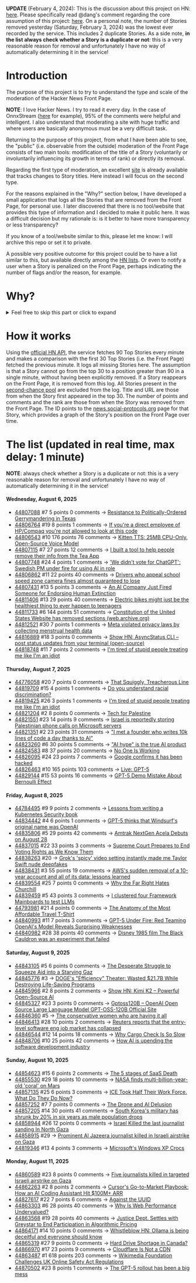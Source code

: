 **UPDATE** (February 4, 2024): This is the discussion about this project on HN: [here](https://news.ycombinator.com/item?id=39230513). Please specifically read @dang's comment regarding the core assumption of this project: [here](https://news.ycombinator.com/item?id=39231537). On a personal note, the number of Stories removed yesterday (Saturday, February 3, 2024) was the lowest ever recorded by the service. This includes 2 duplicate Stories. As a side note, **in the list always check whether a Story is a duplicate or not**: this is a very reasonable reason for removal and unfortunately I have no way of automatically determining it in the service!

# Introduction

The purpose of this project is to try to understand the type and scale of the moderation of the Hacker News Front Page.

**NOTE**: I love Hacker News. I try to read it every day. In the case of OnnxStream ([here](https://news.ycombinator.com/item?id=37752632) for example), 95% of the comments were helpful and intelligent. I also understand that moderating a site with huge traffic and where users are basically anonymous must be a very difficult task.

Returning to the purpose of this project, from what I have been able to see, the "public" (i.e. observable from the outside) moderation of the Front Page consists of two main tools: modification of the title of a Story (voluntarily or involuntarily influencing its growth in terms of rank) or directly its removal.

Regarding the first type of moderation, an excellent [site](https://hackernewstitles.netlify.app/) is already available that tracks changes to Story titles. Here instead I will focus on the second type.

For the reasons explained in the "Why?" section below, I have developed a small application that logs all the Stories that are removed from the Front Page, for personal use. I later discovered that there is no tool/website that provides this type of information and I decided to make it public here. It was a difficult decision but my rationale is: is it better to have more transparency or less transparency?

If you know of a tool/website similar to this, please let me know: I will archive this repo or set it to private.

A possible very positive outcome for this project could be to have a list similar to this, but available directly among the [HN lists](https://news.ycombinator.com/lists). Or even to notify a user when a Story is penalized on the Front Page, perhaps indicating the number of flags and/or the reason, for example.

# Why?

<details>
<summary>Feel free to skip this part or click to expand</summary>

A friend of mine posted two Stories on Hacker News related to OnnxStream (31 days apart), the first related to SDXL Turbo support and the second related to TinyLlama and Mistral 7B support.

In the case of the [first](https://news.ycombinator.com/item?id=38646969), the Story was among the first on the Front Page, until its title was changed from "Stable Diffusion Turbo on a Raspberry Pi Zero 2 generates an image in 29 minutes" to "OnnxStream: Stable Diffusion XL 1.0 Base on a Raspberry Pi Zero 2". This effectively "killed" the Story. One user pointed out that the new title didn't reflect the spirit of the Story (thanks @practice9).

In the case of the [second](https://news.ycombinator.com/item?id=38991145), the Story was in third place on the Front Page, less than an hour after the submission. In this case it was simply removed from the Front Page.

Having discovered this, perplexed, I sent an email to the moderator. @dang, who was very kind and quick in his response, explained to me that the Story had been flagged by users even without being explicitly [flagged], and that he could therefore only hypothesize the causes of the flag. His hypothesis was that (some?) users might be fed up with news related to LLMs.

While I have no reason to doubt Daniel's good faith, it's hard to believe that HN users would be tired of LLM-related news.

So I decided to develop a small console application to determine the frequency of this phenomenon (actually I was also motivated by the prospect of writing some C# code, after more than 2 years of complete abstinence). I subsequently discovered that there were no tools/websites that monitored this specific phenomenon and I therefore decided to make it public here.

</details>

# How it works

Using the [official HN API](https://github.com/HackerNews/API), the service fetches 90 Top Stories every minute and makes a comparison with the first 30 Top Stories (i.e. the Front Page) fetched the previous minute. It logs all missing Stories here. The assumption is that a Story cannot go from the top 30 to a position greater than 90 in a single minute, without having been explicitly removed. If a Story reappears on the Front Page, it is removed from this log. All Stories present in the [second-chance pool](https://news.ycombinator.com/pool) are excluded from the log. Title and URL are those from when the Story first appeared in the top 30. The number of points and comments and the rank are those from when the Story was removed from the Front Page. The ID points to the [news.social-protocols.org](https://news.social-protocols.org) page for that Story, which provides a graph of the Story's position on the Front Page over time.

# The list (updated in real time, max delay: 1 minute)

**NOTE**: always check whether a Story is a duplicate or not: this is a very reasonable reason for removal and unfortunately I have no way of automatically determining it in the service!

#### **Wednesday, August 6, 2025**
<!-- HN:44807088:start -->
* [44807088](https://news.social-protocols.org/stats?id=44807088) #7 5 points 0 comments -> [Resistance to Politically-Ordered Gerrymandering in Texas](https://riggedredistricting.com)<!-- HN:44807088:end --><!-- HN:44806764:start -->
* [44806764](https://news.social-protocols.org/stats?id=44806764) #19 8 points 1 comments -> [If you're a direct employee of HP/Compaq you're not allowed to look at this code](https://www.ukcert.org.uk/repository/exploits/NETSYS_COM%20-%20The%20Intelligent%20Hacker%27s%20Choice%20-%20http--www_netsys_com-library-alerts-2002-08-05-dxchpwd.txt)<!-- HN:44806764:end --><!-- HN:44806543:start -->
* [44806543](https://news.social-protocols.org/stats?id=44806543) #10 176 points 76 comments -> [Kitten TTS: 25MB CPU-Only, Open-Source Voice Model](https://algogist.com/kitten-tts-the-25mb-ai-voice-model-thats-about-to-change-everything-runs-on-a-potato/)<!-- HN:44806543:end --><!-- HN:44807115:start -->
* [44807115](https://news.social-protocols.org/stats?id=44807115) #7 27 points 12 comments -> [I built a tool to help people remove their info from the Tea App](https://www.suetea.com/)<!-- HN:44807115:end --><!-- HN:44807748:start -->
* [44807748](https://news.social-protocols.org/stats?id=44807748) #24 4 points 1 comments -> ['We didn't vote for ChatGPT': Swedish PM under fire for using AI in role](https://www.theguardian.com/technology/2025/aug/05/chat-gpt-swedish-pm-ulf-kristersson-under-fire-for-using-ai-in-role)<!-- HN:44807748:end --><!-- HN:44806862:start -->
* [44806862](https://news.social-protocols.org/stats?id=44806862) #11 22 points 40 comments -> [Drivers who appeal school speed zone camera fines almost guaranteed to lose](https://www.abcactionnews.com/news/state/theres-no-point-in-fighting-drivers-who-appeal-school-speed-zone-camera-fines-almost-guaranteed-to-lose)<!-- HN:44806862:end --><!-- HN:44807431:start -->
* [44807431](https://news.social-protocols.org/stats?id=44807431) #13 5 points 3 comments -> [An AI Company Just Fired Someone for Endorsing Human Extinction](https://www.realtimetechpocalypse.com/p/did-an-ai-company-just-fire-someone)<!-- HN:44807431:end --><!-- HN:44811406:start -->
* [44811406](https://news.social-protocols.org/stats?id=44811406) #13 29 points 40 comments -> [Electric bikes might just be the healthiest thing to ever happen to teenagers](https://electrek.co/2025/08/05/electric-bikes-might-just-be-the-healthiest-thing-to-ever-happen-to-teenagers/)<!-- HN:44811406:end --><!-- HN:44811733:start -->
* [44811733](https://news.social-protocols.org/stats?id=44811733) #6 144 points 51 comments -> [Constitution of the United States Website has removed sections (web.archive.org)](https://old.reddit.com/r/law/comments/1mj3ttx/constitution_of_the_united_states_website_has/)<!-- HN:44811733:end --><!-- HN:44812521:start -->
* [44812521](https://news.social-protocols.org/stats?id=44812521) #30 7 points 1 comments -> [Meta violated privacy laws by collecting menstrual health data](https://techcrunch.com/2025/08/05/jury-rules-meta-violated-california-privacy-laws-by-collecting-menstrual-health-data-from-flo/)<!-- HN:44812521:end --><!-- HN:44816889:start -->
* [44816889](https://news.social-protocols.org/stats?id=44816889) #18 3 points 0 comments -> [Show HN: AsyncStatus CLI – post status updates from your terminal (open-source)](https://github.com/AsyncStatus/asyncstatus/tree/main/apps/cli)<!-- HN:44816889:end --><!-- HN:44818748:start -->
* [44818748](https://news.social-protocols.org/stats?id=44818748) #11 7 points 2 comments -> [I'm tired of stupid people treating me like I'm an idiot](https://whatwelost.substack.com/p/im-tired-of-stupid-people-treating)<!-- HN:44818748:end -->
#### **Thursday, August 7, 2025**
<!-- HN:44776058:start -->
* [44776058](https://news.social-protocols.org/stats?id=44776058) #20 7 points 0 comments -> [That Squiggly, Treacherous Line](https://fi-le.net/squiggly/)<!-- HN:44776058:end --><!-- HN:44819709:start -->
* [44819709](https://news.social-protocols.org/stats?id=44819709) #15 4 points 1 comments -> [Do you understand racial discrimination?](https://www.racialterms.com/)<!-- HN:44819709:end --><!-- HN:44819425:start -->
* [44819425](https://news.social-protocols.org/stats?id=44819425) #26 3 points 1 comments -> [I'm tired of stupid people treating me like I'm an idiot](https://whatwelost.substack.com/p/im-tired-of-stupid-people-treating)<!-- HN:44819425:end --><!-- HN:44821204:start -->
* [44821204](https://news.social-protocols.org/stats?id=44821204) #2 8 points 0 comments -> [Tech for Palestine](https://techforpalestine.org/)<!-- HN:44821204:end --><!-- HN:44821551:start -->
* [44821551](https://news.social-protocols.org/stats?id=44821551) #23 14 points 9 comments -> [Israel is reportedly storing Palestinian phone calls on Microsoft servers](https://www.engadget.com/big-tech/israel-is-reportedly-storing-millions-of-palestinian-phone-calls-on-microsoft-servers-161127912.html)<!-- HN:44821551:end --><!-- HN:44821351:start -->
* [44821351](https://news.social-protocols.org/stats?id=44821351) #2 23 points 31 comments -> ["I met a founder who writes 10k lines of code a day thanks to AI"](https://twitter.com/paulg/status/1953289830982664236)<!-- HN:44821351:end --><!-- HN:44823260:start -->
* [44823260](https://news.social-protocols.org/stats?id=44823260) #6 30 points 5 comments -> ["AI hype" is the true AI product](https://hardresetmedia.substack.com/p/machine-learning-expert-ai-hype-is)<!-- HN:44823260:end --><!-- HN:44824583:start -->
* [44824583](https://news.social-protocols.org/stats?id=44824583) #8 37 points 20 comments -> [No One Is Working](https://www.humaninvariant.com/blog/working)<!-- HN:44824583:end --><!-- HN:44826095:start -->
* [44826095](https://news.social-protocols.org/stats?id=44826095) #24 23 points 7 comments -> [Google confirms it has been hacked](https://www.forbes.com/sites/daveywinder/2025/08/07/google-confirms-it-has-been-hacked---user-data-stolen/)<!-- HN:44826095:end --><!-- HN:44826463:start -->
* [44826463](https://news.social-protocols.org/stats?id=44826463) #10 165 points 103 comments -> [Live: GPT-5](https://www.youtube.com/watch?v=0Uu_VJeVVfo)<!-- HN:44826463:end --><!-- HN:44829144:start -->
* [44829144](https://news.social-protocols.org/stats?id=44829144) #15 53 points 16 comments -> [GPT-5 Demo Mistake About Bernoulli Effect](https://bren.blog/gpt-5-demo-mistake-about-bernoulli-effect)<!-- HN:44829144:end -->
#### **Friday, August 8, 2025**
<!-- HN:44784495:start -->
* [44784495](https://news.social-protocols.org/stats?id=44784495) #9 9 points 2 comments -> [Lessons from writing a Kubernetes Security book](https://medium.com/@raul.lapaz/learning-kubernetes-security-2cb906ad8037)<!-- HN:44784495:end --><!-- HN:44834442:start -->
* [44834442](https://news.social-protocols.org/stats?id=44834442) #4 6 points 1 comments -> [GPT-5 thinks that Windsurf's original name was OpenAI](https://chatgpt.com/share/6895a143-b770-8002-8826-823e45f04c79)<!-- HN:44834442:end --><!-- HN:44835806:start -->
* [44835806](https://news.social-protocols.org/stats?id=44835806) #5 29 points 42 comments -> [Amtrak NextGen Acela Debuts on August 28](https://media.amtrak.com/2025/08/amtrak-nextgen-acela-debuts-on-august-28/)<!-- HN:44835806:end --><!-- HN:44837015:start -->
* [44837015](https://news.social-protocols.org/stats?id=44837015) #22 33 points 3 comments -> [Supreme Court Prepares to End Voting Rights as We Know Them](https://www.motherjones.com/politics/2025/08/voting-rights-act-supreme-court-2/)<!-- HN:44837015:end --><!-- HN:44838263:start -->
* [44838263](https://news.social-protocols.org/stats?id=44838263) #20 -> [Grok's 'spicy' video setting instantly made me Taylor Swift nude deepfakes](https://www.theverge.com/report/718975/xai-grok-imagine-taylor-swifty-deepfake-nudes)<!-- HN:44838263:end --><!-- HN:44838431:start -->
* [44838431](https://news.social-protocols.org/stats?id=44838431) #3 55 points 19 comments -> [AWS's sudden removal of a 10-year account and all of its data: lessons learned](https://www.suramya.com/blog/2025/08/lessons-learnt-from-aws-deleting-a-10-year-account-and-all-that-data-without-warning/)<!-- HN:44838431:end --><!-- HN:44839554:start -->
* [44839554](https://news.social-protocols.org/stats?id=44839554) #25 7 points 0 comments -> [Why the Far Right Hates Churchill](https://www.wsj.com/politics/why-the-far-right-hates-churchill-20fdc710)<!-- HN:44839554:end --><!-- HN:44839459:start -->
* [44839459](https://news.social-protocols.org/stats?id=44839459) #5 43 points 3 comments -> [I clustered four Framework Mainboards to test LLMs](https://www.jeffgeerling.com/blog/2025/i-clustered-four-framework-mainboards-test-huge-llms)<!-- HN:44839459:end --><!-- HN:44793981:start -->
* [44793981](https://news.social-protocols.org/stats?id=44793981) #21 4 points 0 comments -> [The Anatomy of the Most Affordable Travel T-Shirt](https://www.carryology.com/travel/the-anatomy-of-the-worlds-most-affordable-travel-t-shirt/)<!-- HN:44793981:end --><!-- HN:44840993:start -->
* [44840993](https://news.social-protocols.org/stats?id=44840993) #11 7 points 3 comments -> [GPT-5 Under Fire: Red Teaming OpenAI's Model Reveals Surprising Weaknesses](https://splx.ai/blog/gpt-5-red-teaming-results)<!-- HN:44840993:end --><!-- HN:44840982:start -->
* [44840982](https://news.social-protocols.org/stats?id=44840982) #28 38 points 40 comments -> [Disney 1985 film The Black Cauldron was an experiment that failed](https://www.bbc.com/culture/article/20250807-the-radical-film-that-became-a-disaster-for-disney)<!-- HN:44840982:end -->
#### **Saturday, August 9, 2025**
<!-- HN:44843105:start -->
* [44843105](https://news.social-protocols.org/stats?id=44843105) #5 6 points 0 comments -> [The Desperate Struggle to Squeeze Aid into a Starving Gaz](https://share.google/lwSKW8yEyTcCMaDrs)<!-- HN:44843105:end --><!-- HN:44845776:start -->
* [44845776](https://news.social-protocols.org/stats?id=44845776) #3 -> [DOGE's "Efficiency" Theater: Wasted $21.7B While Destroying Life-Saving Programs](https://www.techdirt.com/2025/08/08/doges-efficiency-theater-wasted-21-7-billion-while-destroying-life-saving-programs-based-on-conspiracy-theories/)<!-- HN:44845776:end --><!-- HN:44845966:start -->
* [44845966](https://news.social-protocols.org/stats?id=44845966) #2 8 points 2 comments -> [Show HN: Kimi K2 – Powerful Open-Source AI](https://kimik2ai.app)<!-- HN:44845966:end --><!-- HN:44845327:start -->
* [44845327](https://news.social-protocols.org/stats?id=44845327) #23 3 points 0 comments -> [Gptoss120B – OpenAI Open Source Large Language Model GPT-OSS-120B Official Site](https://gptoss120b.app/)<!-- HN:44845327:end --><!-- HN:44846360:start -->
* [44846360](https://news.social-protocols.org/stats?id=44846360) #5 -> [The conservative women who are having it all](https://www.wsj.com/lifestyle/relationships/the-conservative-women-who-are-having-it-all-84077b73)<!-- HN:44846360:end --><!-- HN:44846413:start -->
* [44846413](https://news.social-protocols.org/stats?id=44846413) #28 10 points 2 comments -> [Reuters reports that the entry-level software eng job market has collapsed](https://www.reuters.com/lifestyle/bootcamp-bust-how-ai-is-upending-software-development-industry-2025-08-09/)<!-- HN:44846413:end --><!-- HN:44846544:start -->
* [44846544](https://news.social-protocols.org/stats?id=44846544) #12 14 points 18 comments -> [Why Cargo Check Is So Slow](https://eveeifyeve.pages.dev/blogs/cargo-check-slow.mdx/)<!-- HN:44846544:end --><!-- HN:44848706:start -->
* [44848706](https://news.social-protocols.org/stats?id=44848706) #10 25 points 42 comments -> [How AI is upending the software development industry](https://www.reuters.com/lifestyle/bootcamp-bust-how-ai-is-upending-software-development-industry-2025-08-09/)<!-- HN:44848706:end -->
#### **Sunday, August 10, 2025**<!-- HN:44854623:start -->
* [44854623](https://news.social-protocols.org/stats?id=44854623) #15 6 points 2 comments -> [The 5 stages of SaaS Death](https://arnon.dk/the-5-stages-of-saas-death/)<!-- HN:44854623:end --><!-- HN:44855530:start -->
* [44855530](https://news.social-protocols.org/stats?id=44855530) #29 18 points 10 comments -> [NASA finds multi-billion-year-old 'coral' on Mars](https://www.livescience.com/space/mars/nasa-finds-multi-billion-year-old-coral-on-mars)<!-- HN:44855530:end --><!-- HN:44857135:start -->
* [44857135](https://news.social-protocols.org/stats?id=44857135) #25 6 points 3 comments -> [ICE Took Half Their Work Force. What Do They Do Now?](https://www.nytimes.com/2025/07/27/us/ice-glenn-valley-foods.html)<!-- HN:44857135:end --><!-- HN:44857252:start -->
* [44857252](https://news.social-protocols.org/stats?id=44857252) #7 7 points 0 comments -> [The Drone and AI Delusion](https://secretaryrofdefenserock.substack.com/p/the-drone-and-ai-delusion)<!-- HN:44857252:end --><!-- HN:44857205:start -->
* [44857205](https://news.social-protocols.org/stats?id=44857205) #14 30 points 41 comments -> [South Korea's military has shrunk by 20% in six years as male population drops](https://www.channelnewsasia.com/east-asia/south-koreas-military-has-shrunk-20-in-six-years-male-population-drops-5287301)<!-- HN:44857205:end --><!-- HN:44858944:start -->
* [44858944](https://news.social-protocols.org/stats?id=44858944) #26 12 points 0 comments -> [Israel Killed the last journalist sanding In North Gaza](https://twitter.com/AnasAlSharif0/status/1954670507128914219)<!-- HN:44858944:end --><!-- HN:44858915:start -->
* [44858915](https://news.social-protocols.org/stats?id=44858915) #29 -> [Prominent Al Jazeera journalist killed in Israeli airstrike on Gaza](https://www.theguardian.com/world/2025/aug/10/prominent-al-jazeera-journalist-killed-in-israeli-airstrike-on-gaza)<!-- HN:44858915:end --><!-- HN:44819346:start -->
* [44819346](https://news.social-protocols.org/stats?id=44819346) #13 4 points 3 comments -> [Microsoft's Windows XP Crocs](https://www.theverge.com/microsoft/717965/microsoft-crocs-windows-xp-bliss-wallpaper-theme)<!-- HN:44819346:end -->
#### **Monday, August 11, 2025**<!-- HN:44860589:start -->
* [44860589](https://news.social-protocols.org/stats?id=44860589) #23 8 points 0 comments -> [Five journalists killed in targeted Israeli airstrike on Gaza](https://www.theguardian.com/world/2025/aug/10/prominent-al-jazeera-journalist-killed-in-israeli-airstrike-on-gaza)<!-- HN:44860589:end --><!-- HN:44862263:start -->
* [44862263](https://news.social-protocols.org/stats?id=44862263) #2 8 points 2 comments -> [Cursor's Go-to-Market Playbook: How an AI Coding Assistant Hit $100M+ ARR](https://www.getcassius.ai/blogs/cursor-go-to-market-playbook-100m-arr-ai-coding-assistant)<!-- HN:44862263:end --><!-- HN:44827617:start -->
* [44827617](https://news.social-protocols.org/stats?id=44827617) #22 7 points 6 comments -> [Against the UUID](https://github.com/firasd/alphadec/blob/main/docs/against-the-uuid.md)<!-- HN:44827617:end --><!-- HN:44863303:start -->
* [44863303](https://news.social-protocols.org/stats?id=44863303) #6 28 points 40 comments -> [Why Is Web Performance Undervalued?](https://blaines-blog.com/post-2)<!-- HN:44863303:end --><!-- HN:44863568:start -->
* [44863568](https://news.social-protocols.org/stats?id=44863568) #19 28 points 40 comments -> [Justice Dept. Settles with Greystar to End Participation in Algorithmic Pricing](https://www.justice.gov/opa/pr/justice-department-reaches-proposed-settlement-greystar-largest-us-landlord-end-its)<!-- HN:44863568:end --><!-- HN:44864171:start -->
* [44864171](https://news.social-protocols.org/stats?id=44864171) #14 10 points 0 comments -> [Whistleblow HN: Ollama is being deceitful and everyone should know](https://github.com/ollama/ollama/issues/11714)<!-- HN:44864171:end --><!-- HN:44865319:start -->
* [44865319](https://news.social-protocols.org/stats?id=44865319) #27 9 points 0 comments -> [Hard Drive Shortage in Canada?](https://www.vogons.org/viewtopic.php?t=107758)<!-- HN:44865319:end --><!-- HN:44866970:start -->
* [44866970](https://news.social-protocols.org/stats?id=44866970) #17 23 points 9 comments -> [Cloudflare Is Not a CDN](https://magecdn.com/blog/2025/08/11/cloudflare-not-a-cdn/)<!-- HN:44866970:end --><!-- HN:44863487:start -->
* [44863487](https://news.social-protocols.org/stats?id=44863487) #1 618 points 203 comments -> [Wikimedia Foundation Challenges UK Online Safety Act Regulations](https://wikimediafoundation.org/news/2025/08/11/wikimedia-foundation-challenges-uk-online-safety-act-regulations/)<!-- HN:44863487:end --><!-- HN:44870502:start -->
* [44870502](https://news.social-protocols.org/stats?id=44870502) #23 8 points 1 comments -> [The GPT-5 rollout has been a big mess](https://arstechnica.com/information-technology/2025/08/the-gpt-5-rollout-has-been-a-big-mess/)<!-- HN:44870502:end -->